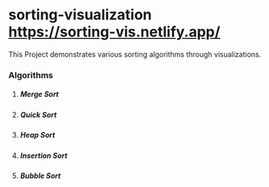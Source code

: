 # sorting-visualization https://sorting-vis.netlify.app/
This Project demonstrates various sorting algorithms through visualizations.

### Algorithms
1. ##### Merge Sort
2. ##### Quick Sort
3. ##### Heap Sort
4. ##### Insertion Sort
5. ##### Bubble Sort
